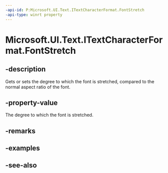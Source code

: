 ```yaml
---
-api-id: P:Microsoft.UI.Text.ITextCharacterFormat.FontStretch
-api-type: winrt property
---
```


<!-- Property syntax
public Windows.UI.Text.FontStretch FontStretch { get;  set; }
-->

# Microsoft.UI.Text.ITextCharacterFormat.FontStretch

## -description
Gets or sets the degree to which the font is stretched, compared to the normal aspect ratio of the font.

## -property-value
The degree to which the font is stretched.

## -remarks

## -examples

## -see-also
